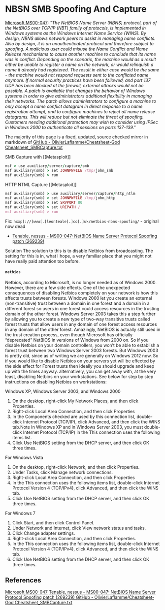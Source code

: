 # NBSN SMB Spoofing And Capture

[Microsoft MS00-047](https://learn.microsoft.com/en-us/security-updates/SecurityBulletins/2000/ms00-047): *"The NetBIOS Name Server (NBNS) protocol, part of the NetBIOS over TCP/IP (NBT) family of protocols, is implemented in Windows systems as the Windows Internet Name Service (WINS). By design, NBNS allows network peers to assist in managing name conflicts. Also by design, it is an unauthenticated protocol and therefore subject to spoofing. A malicious user could misuse the Name Conflict and Name Release mechanisms to cause another machine to conclude that its name was in conflict. Depending on the scenario, the machine would as a result either be unable to register a name on the network, or would relinquish a name it already had registered. The result in either case would be the same - the machine would not respond requests sent to the conflicted name anymore. If normal security practices have been followed, and port 137 UDP has been blocked at the firewall, external attacks would not be possible. A patch is available that changes the behavior of Windows systems in order to give administrators additional flexibility in managing their networks. The patch allows administrators to configure a machine to only accept a name conflict datagram in direct response to a name registration attempt, and to configure machines to reject all name release datagrams. This will reduce but not eliminate the threat of spoofing. Customers needing additional protection may wish to consider using IPSec in Windows 2000 to authenticate all sessions on ports 137-139."*

The majority of this page is a fixed, updated, source checked mirror in markdown of [GitHub - OlivierLaflamme/Cheatsheet-God Cheatsheet_SMBCapture.txt](https://github.com/OlivierLaflamme/Cheatsheet-God/blob/master/Cheatsheet_SMBCapture.txt)

SMB Capture with [[Metasploit]]
```ruby
msf > use auxiliary/server/capture/smb
msf auxiliary(smb) > set JOHNPWFILE /tmp/john_smb
msf auxiliary(smb) > run
```
HTTP NTML Capture  [[Metasploit]]
```ruby
msf auxiliary(smb) > use auxiliary/server/capture/http_ntlm
msf auxiliary(smb) > set JOHNPWFILE /tmp/john_http
msf auxiliary(smb) > set SRVPORT 80
msf auxiliary(smb) > set URIPATH /
msf auxiliary(smb) > run
```

Fix: `hxxp[://]www[.]leonteale[.]co[.]uk/netbios-nbns-spoofing/` - original now dead
- [Tenable, nessus -  MS00-047: NetBIOS Name Server Protocol Spoofing patch (269239) ](https://www.tenable.com/plugins/nessus/10482) 

Solution
The solution to this is to disable Netbios from broadcasting. The setting for this is in, what I hope, a very familiar place that you might not have really paid attention too before.
#### `netbios`
 
Netbios, according to Microsoft, is no longer needed as of Windows 2000. However, there are a few side effects. One of the unexpected consequences of disabling Netbios completely on your network is how this affects trusts between forests. Windows 2000 let you create an external (non-transitive) trust between a domain in one forest and a domain in a different forest so users in one forest could access resources in the trusting domain of the other forest. Windows Server 2003 takes this a step further by allowing you to create a new type of two-way transitive trusts called forest trusts that allow users in any domain of one forest access resources in any domain of the other forest. Amazingly, NetBIOS is actually still used in the trust creation process, even though Microsoft has officially “deprecated” NetBIOS in versions of Windows from 2000 on. So if you disable Netbios on your domain controllers, you won’t be able to establish a forest trust between two Windows Server 2003 forests. But Windows 2003 is pretty old, since as of writing we are generally on Windows 2012 now. So if you would like to disable Netbios on your servers yet will be effected by the side effect for Forest trusts then ideally you should upgrade and keep up with the times anyway. alternatively, you can get away with, at the very least, disabling Netbios on your workstations. See below for step by step instructions on disabling Netbios on workstations:

Windows XP, Windows Server 2003, and Windows 2000
1. On the desktop, right-click My Network Places, and then click Properties.
1. Right-click Local Area Connection, and then click Properties
1. In the Components checked are used by this connection list, double-click Internet Protocol (TCP/IP), click Advanced, and then click the WINS tab.Note In Windows XP and in Windows Server 2003, you must double-click Internet Protocol (TCP/IP) in the This connection uses the following items list.
1. Click Use NetBIOS setting from the DHCP server, and then click OK three times.
 
For Windows Vista
1. On the desktop, right-click Network, and then click Properties.
1. Under Tasks, click Manage network connections.
1. Right-click Local Area Connection, and then click Properties
1. In the This connection uses the following items list, double-click Internet Protocol Version 4 (TCP/IPv4), click Advanced, and then click the WINS tab.
1. Click Use NetBIOS setting from the DHCP server, and then click OK three times.
 
  For Windows 7
1. Click Start, and then click Control Panel.
1. Under Network and Internet, click View network status and tasks.
1. Click Change adapter settings.
1. Right-click Local Area Connection, and then click Properties.
1. In the This connection uses the following items list, double-click Internet Protocol Version 4 (TCP/IPv4), click Advanced, and then click the WINS tab.
1. Click Use NetBIOS setting from the DHCP server, and then click OK three times.


## References

[Microsoft MS00-047](https://learn.microsoft.com/en-us/security-updates/SecurityBulletins/2000/ms00-047)
[Tenable, nessus -  MS00-047: NetBIOS Name Server Protocol Spoofing patch (269239) ](https://www.tenable.com/plugins/nessus/10482)
[GitHub - OlivierLaflamme/Cheatsheet-God Cheatsheet_SMBCapture.txt](https://github.com/OlivierLaflamme/Cheatsheet-God/blob/master/Cheatsheet_SMBCapture.txt)